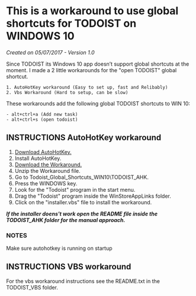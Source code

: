 ﻿# This is a workaround to use global shortcuts for TODOIST on WINDOWS 10
*Created on 05/07/2017 - Version 1.0*

Since TODOIST its Windows 10 app doesn’t support global shortcuts at the moment. I made a 2 little workarounds for the "open TODOIST" global shortcut.

	1. AutoHotKey workaround (Easy to set up, fast and Relibably)
	2. Vbs Workaround (Hard to setup, can be slow)
	
These workarounds add the following global TODOIST shortcuts to WIN 10:

    - alt+ctrl+a (Add new task)
    - alt+ctrl+s (open todoist)


## INSTRUCTIONS AutoHotKey workaround
1. [Download AutoHotKey.](https://autohotkey.com/)
2. Install AutoHotKey.
3. [Download the Workaround.](https://github.com/rickstaa/Todoist_Global_Shortcuts_WIN10/archive/master.zip)
4. Unzip the Workaround file.
5. Go to Todoist_Global_Shortcuts_WIN10\TODOIST_AHK.
6. Press the WINDOWS key.
7. Look for the "Todoist" program in the start menu.
8. Drag the "Todoist" program inside the WinStoreAppLinks folder.
7. Click on the "installer.vbs" file to install the workaround.

_**If the installer doens't work open the README file inside the TODOIST_AHK folder for the manual approach.**_

### NOTES
Make sure autohotkey is running on startup 

## INSTRUCTIONS VBS workaround
For the vbs workaround instructions see the README.txt in the TODOIST_VBS folder.
